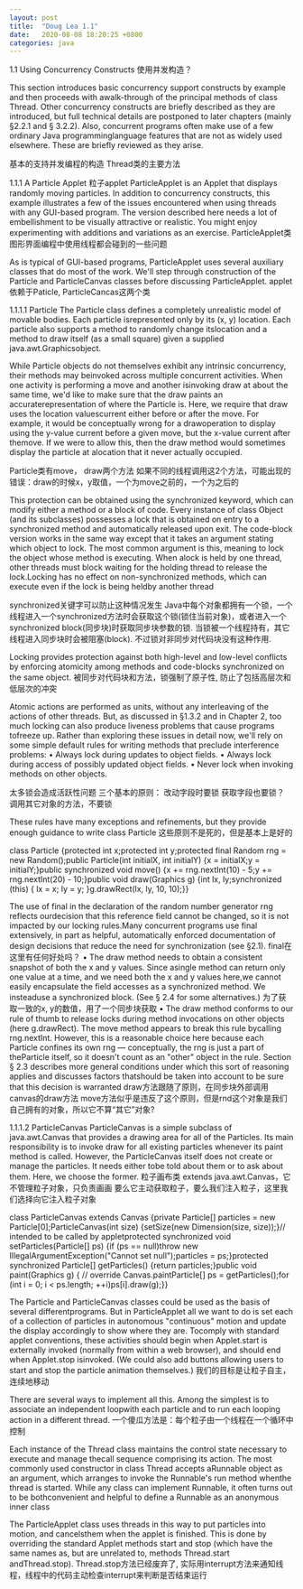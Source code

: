 ```yaml
---
layout: post
title:  "Doug Lea 1.1"
date:   2020-08-08 18:20:25 +0800
categories: java
---
```


1.1 Using Concurrency Constructs
使用并发构造？

This section introduces basic concurrency support constructs by example and then proceeds with awalk-through of the principal methods of class Thread. Other concurrency constructs are briefly
described as they are introduced, but full technical details are postponed to later chapters (mainly §2.2.1 and § 3.2.2). Also, concurrent programs often make use of a few ordinary Java programminglanguage features that are not as widely used elsewhere. These are briefly reviewed as they arise.

基本的支持并发编程的构造
Thread类的主要方法


1.1.1 A Particle Applet
粒子applet
ParticleApplet is an Applet that displays randomly moving particles. In addition to concurrency constructs, this example illustrates a few of the issues encountered when using threads with any GUI-based program. The version described here needs a lot of embellishment to be visually attractive or realistic. You might enjoy experimenting with additions and variations as an exercise.
ParticleApplet类
图形界面编程中使用线程都会碰到的一些问题

As is typical of GUI-based programs, ParticleApplet uses several auxiliary classes that do most of the work. We'll step through construction of the Particle and ParticleCanvas classes before discussing ParticleApplet.
applet依赖于Paticle, ParticleCancas这两个类

1.1.1.1 Particle
The Particle class defines a completely unrealistic model of movable bodies. Each particle isrepresented only by its (x, y) location. Each particle also supports a method to randomly change itslocation and a method to draw itself (as a small square) given a supplied java.awt.Graphicsobject.

While Particle objects do not themselves exhibit any intrinsic concurrency, their methods may beinvoked across multiple concurrent activities. When one activity is performing a move and another isinvoking draw at about the same time, we'd like to make sure that the draw paints an accuraterepresentation of where the Particle is. Here, we require that draw uses the location valuescurrent either before or after the move. For example, it would be conceptually wrong for a drawoperation to display using the y-value current before a given move, but the x-value current after themove. If we were to allow this, then the draw method would sometimes display the particle at alocation that it never actually occupied.

Particle类有move， draw两个方法
如果不同的线程调用这2个方法，可能出现的错误：draw的时候x，y取值，一个为move之前的，一个为之后的


This protection can be obtained using the synchronized keyword, which can modify either a method or a block of code. Every instance of class Object (and its subclasses) possesses a lock that is obtained on entry to a synchronized method and automatically released upon exit. The code-block version works in the same way except that it takes an argument stating which object to lock. The most common argument is this, meaning to lock the object whose method is executing. When alock is held by one thread, other threads must block waiting for the holding thread to release the lock.Locking has no effect on non-synchronized methods, which can execute even if the lock is being heldby another thread

synchronized关键字可以防止这种情况发生
Java中每个对象都拥有一个锁，一个线程进入一个synchronized方法时会获取这个锁(锁住当前对象)，或者进入一个synchronized block(同步块)时获取同步块参数的锁. 当锁被一个线程持有，其它线程进入同步块时会被阻塞(block). 不过锁对非同步对代码块没有这种作用.

Locking provides protection against both high-level and low-level conflicts by enforcing atomicity among methods and code-blocks synchronized on the same object.
被同步对代码块和方法，锁强制了原子性, 防止了包括高层次和低层次的冲突 

Atomic actions are performed as units, without any interleaving of the actions of other threads. But, as discussed in §1.3.2 and in Chapter 2, too much locking can also produce liveness problems that cause programs tofreeze up. Rather than exploring these issues in detail now, we'll rely on some simple default rules for writing methods that preclude interference problems:
• Always lock during updates to object fields.
• Always lock during access of possibly updated object fields.
• Never lock when invoking methods on other objects.

太多锁会造成活跃性问题
三个基本的原则：
    改动字段时要锁
    获取字段也要锁？
    调用其它对象的方法，不要锁

These rules have many exceptions and refinements, but they provide enough guidance to write class Particle
这些原则不是死的，但是基本上是好的

class Particle {protected int x;protected int y;protected final Random rng = new Random();public Particle(int initialX, int initialY) {x = initialX;y = initialY;}public synchronized void move() {x += rng.nextInt(10) - 5;y += rng.nextInt(20) - 10;}public void draw(Graphics g) {int lx, ly;synchronized (this) { lx = x; ly = y; }g.drawRect(lx, ly, 10, 10);}}


The use of final in the declaration of the random number generator rng reflects ourdecision that this reference field cannot be changed, so it is not impacted by our locking rules.Many concurrent programs use final extensively, in part as helpful, automatically enforced documentation of design decisions that reduce the need for synchronization (see §2.1).
final在这里有任何好处吗？
• The draw method needs to obtain a consistent snapshot of both the x and y values. Since asingle method can return only one value at a time, and we need both the x and y values here,we cannot easily encapsulate the field accesses as a synchronized method. We insteaduse a synchronized block. (See § 2.4 for some alternatives.)
为了获取一致的x, y的数值，用了一个同步块获取
• The draw method conforms to our rule of thumb to release locks during method invocations on other objects (here g.drawRect). The move method appears to break this rule bycalling rng.nextInt. However, this is a reasonable choice here because each Particle confines its own rng — conceptually, the rng is just a part of theParticle itself, so it doesn't count as an "other" object in the rule. Section § 2.3 describes more general conditions under which this sort of reasoning applies and discusses factors thatshould be taken into account to be sure that this decision is warranted
draw方法跟随了原则，在同步块外部调用canvas的draw方法
move方法似乎是违反了这个原则，但是rnd这个对象是我们自己拥有的对象，所以它不算“其它”对象?


1.1.1.2 ParticleCanvas
ParticleCanvas is a simple subclass of java.awt.Canvas that provides a drawing area for all of the Particles. Its main responsibility is to invoke draw for all existing particles whenever its paint method is called.
However, the ParticleCanvas itself does not create or manage the particles. It needs either tobe told about them or to ask about them. Here, we choose the former.
粒子画布类 extends java.awt.Canvas，它不管理粒子对象，只负责画画
要么它主动获取粒子，要么我们注入粒子，这里我们选择向它注入粒子对象

class ParticleCanvas extends Canvas {private Particle[] particles = new Particle[0];ParticleCanvas(int size) {setSize(new Dimension(size, size));}// intended to be called by appletprotected synchronized void setParticles(Particle[] ps) {if (ps == null)throw new IllegalArgumentException("Cannot set null");particles = ps;}protected synchronized Particle[] getParticles() {return particles;}public void paint(Graphics g) { // override Canvas.paintParticle[] ps = getParticles();for (int i = 0; i < ps.length; ++i)ps[i].draw(g);}}

The Particle and ParticleCanvas classes could be used as the basis of several differentprograms. But in ParticleApplet all we want to do is set each of a collection of particles in autonomous "continuous" motion and update the display accordingly to show where they are. Tocomply with standard applet conventions, these activities should begin when Applet.start is externally invoked (normally from within a web browser), and should end when Applet.stop isinvoked. (We could also add buttons allowing users to start and stop the particle animation themselves.)
我们的目标是让粒子自主，连续地移动

There are several ways to implement all this. Among the simplest is to associate an independent loopwith each particle and to run each looping action in a different thread.
一个傻瓜方法是：每个粒子由一个线程在一个循环中控制

Each instance of the Thread class maintains the control state necessary to execute and manage thecall sequence comprising its action. The most commonly used constructor in class Thread accepts aRunnable object as an argument, which arranges to invoke the Runnable's run method whenthe thread is started. While any class can implement Runnable, it often turns out to be bothconvenient and helpful to define a Runnable as an anonymous inner class


The ParticleApplet class uses threads in this way to put particles into motion, and cancelsthem when the applet is finished. This is done by overriding the standard Applet methods start
and stop (which have the same names as, but are unrelated to, methods Thread.start andThread.stop).
Thread.stop方法已经废弃了, 实际用interrupt方法来通知线程，线程中的代码主动检查interrupt来判断是否结束运行